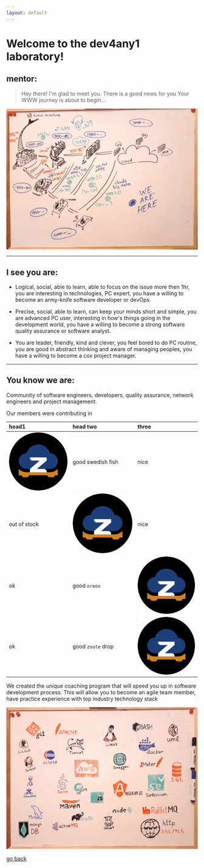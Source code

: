 ```yaml
---
layout: default
---
```


# Welcome to the dev4any1 laboratory!

## mentor:

>
>   Hey there!
>   I'm glad to meet you.
>	There is a good news for you
>	Your WWW journey is about to begin...
>

![envs-tools](https://raw.githubusercontent.com/dev4any1/landing/master/assets/images/webhistory.jpg)

* * *

## I see you are:

- Logical, social, able to learn, able to focus on the issue more then 1hr, you are interesting in technologies, PC expert, you have a willing to become an army-knife software developer or devOps.

- Precise, social, able to learn, can keep your minds short and simple, you are advanced PC user, interesting in how's things going in the development world, you have a willing to become a strong software quality assurance or software analyst.

- You are leader, friendly, kind and clever, you feel bored to do PC routine, you are good in abstract thinking and aware of managing peoples, you have a willing to become a cox project manager.

* * *

## You know we are:

Community of software engineers, developers, quality assurance, network engineers and project management.
 
Our members were contributing in

| head1        | head two          | three |
|:-------------|:------------------|:------|
| ![](https://raw.githubusercontent.com/dev4any1/landing/master/assets/images/contribto/zodiac.png) | good swedish fish | nice  |
| out of stock | ![](https://raw.githubusercontent.com/dev4any1/landing/master/assets/images/contribto/zodiac.png) | nice  |
| ok           | good `oreos`      | ![](https://raw.githubusercontent.com/dev4any1/landing/master/assets/images/contribto/zodiac.png) |
| ok           | good `zoute` drop | ![](https://raw.githubusercontent.com/dev4any1/landing/master/assets/images/contribto/zodiac.png) |

We created the unique coaching program that will speed you up in software development process. This will allow you to become an agile team member, have practice experience with top industry technology stack

![envs-tools](https://raw.githubusercontent.com/dev4any1/landing/master/assets/images/envs-tools-slim.jpg)


[go back](./)
